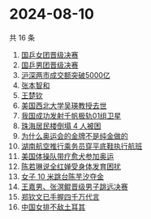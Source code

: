 # 2024-08-10

共 16 条

<!-- BEGIN -->
<!-- 最后更新时间 Sat Aug 10 2024 11:14:54 GMT+0800 (China Standard Time) -->

1. [国乒女团晋级决赛](https://www.zhihu.com/search?q=%E5%9B%BD%E4%B9%92%E5%A5%B3%E5%9B%A2%E6%99%8B%E7%BA%A7%E5%86%B3%E8%B5%9B)
1. [国乒男团晋级决赛](https://www.zhihu.com/search?q=%E5%9B%BD%E4%B9%92%E7%94%B7%E5%9B%A2%E6%99%8B%E7%BA%A7%E5%86%B3%E8%B5%9B)
1. [沪深两市成交额突破5000亿](https://www.zhihu.com/search?q=%E6%B2%AA%E6%B7%B1%E4%B8%A4%E5%B8%82%E6%88%90%E4%BA%A4%E9%A2%9D%E7%AA%81%E7%A0%B45000%E4%BA%BF)
1. [张本智和](https://www.zhihu.com/search?q=%E5%BC%A0%E6%9C%AC%E6%99%BA%E5%92%8C)
1. [王楚钦](https://www.zhihu.com/search?q=%E7%8E%8B%E6%A5%9A%E9%92%A6)
1. [美国西北大学吴瑛教授去世](https://www.zhihu.com/search?q=%E7%BE%8E%E5%9B%BD%E8%A5%BF%E5%8C%97%E5%A4%A7%E5%AD%A6%E5%90%B4%E7%91%9B%E6%95%99%E6%8E%88%E5%8E%BB%E4%B8%96)
1. [我国成功发射千帆极轨01组卫星](https://www.zhihu.com/search?q=%E6%88%91%E5%9B%BD%E6%88%90%E5%8A%9F%E5%8F%91%E5%B0%84%E5%8D%83%E5%B8%86%E6%9E%81%E8%BD%A801%E7%BB%84%E5%8D%AB%E6%98%9F)
1. [珠海居民楼倒塌 4 人被困](https://www.zhihu.com/search?q=%E7%8F%A0%E6%B5%B7%E5%B1%85%E6%B0%91%E6%A5%BC%E5%80%92%E5%A1%8C%204%20%E4%BA%BA%E8%A2%AB%E5%9B%B0)
1. [为什么奥运会的金牌不是纯金做的](https://www.zhihu.com/search?q=%E4%B8%BA%E4%BB%80%E4%B9%88%E5%A5%A5%E8%BF%90%E4%BC%9A%E7%9A%84%E9%87%91%E7%89%8C%E4%B8%8D%E6%98%AF%E7%BA%AF%E9%87%91%E5%81%9A%E7%9A%84)
1. [湖南航空推行乘务员穿平底鞋执行航班](https://www.zhihu.com/search?q=%E6%B9%96%E5%8D%97%E8%88%AA%E7%A9%BA%E6%8E%A8%E8%A1%8C%E4%B9%98%E5%8A%A1%E5%91%98%E7%A9%BF%E5%B9%B3%E5%BA%95%E9%9E%8B%E6%89%A7%E8%A1%8C%E8%88%AA%E7%8F%AD)
1. [美国体操队带疗愈犬参加奥运](https://www.zhihu.com/search?q=%E7%BE%8E%E5%9B%BD%E4%BD%93%E6%93%8D%E9%98%9F%E5%B8%A6%E7%96%97%E6%84%88%E7%8A%AC%E5%8F%82%E5%8A%A0%E5%A5%A5%E8%BF%90)
1. [陈若琳说全红婵受身体发育困扰](https://www.zhihu.com/search?q=%E9%99%88%E8%8B%A5%E7%90%B3%E8%AF%B4%E5%85%A8%E7%BA%A2%E5%A9%B5%E5%8F%97%E8%BA%AB%E4%BD%93%E5%8F%91%E8%82%B2%E5%9B%B0%E6%89%B0)
1. [女子 10 米跳台陈芋汐夺金](https://www.zhihu.com/search?q=%E5%A5%B3%E5%AD%90%2010%20%E7%B1%B3%E8%B7%B3%E5%8F%B0%E9%99%88%E8%8A%8B%E6%B1%90%E5%A4%BA%E9%87%91)
1. [王嘉男、张溟鲲晋级男子跳远决赛](https://www.zhihu.com/search?q=%E7%8E%8B%E5%98%89%E7%94%B7%E3%80%81%E5%BC%A0%E6%BA%9F%E9%B2%B2%E6%99%8B%E7%BA%A7%E7%94%B7%E5%AD%90%E8%B7%B3%E8%BF%9C%E5%86%B3%E8%B5%9B)
1. [郑钦文已手握四千万代言](https://www.zhihu.com/search?q=%E9%83%91%E9%92%A6%E6%96%87%E5%B7%B2%E6%89%8B%E6%8F%A1%E5%9B%9B%E5%8D%83%E4%B8%87%E4%BB%A3%E8%A8%80)
1. [中国女排不敌土耳其](https://www.zhihu.com/search?q=%E4%B8%AD%E5%9B%BD%E5%A5%B3%E6%8E%92%E4%B8%8D%E6%95%8C%E5%9C%9F%E8%80%B3%E5%85%B6)

<!-- END -->

